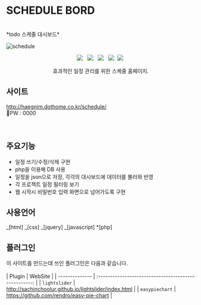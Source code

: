 # SCHEDULE BORD

<br>
*todo 스케줄 대시보드*

![schedule]()

<p align="center">
<img src="https://img.shields.io/badge/HTML5-E34F26?style=flat-square&logo=HTML5&logoColor=white"/></a> &nbsp
<img src="https://img.shields.io/badge/CSS3-1572B6?style=flat-square&logo=CSS3&logoColor=white"/></a> &nbsp
<img src="https://img.shields.io/badge/JavaScript-F7DF1E?style=flat-square&logo=JavaScript&logoColor=white"/></a> &nbsp
<img src="https://img.shields.io/badge/jQuery-0769AD?style=flat-square&logo=jQuery&logoColor=white"/></a>&nbsp
<img src="https://img.shields.io/badge/PHP-777BB4?style=flat-square&logo=PHP&logoColor=white"/></a>&nbsp
<p align="center">효과적인 일정 관리를 위한 스케줄 홈페이지.

## 사이트

http://haegnim.dothome.co.kr/schedule/<br>
🔐PW : 0000
<br>
<br>
<br>

## 주요기능

- 일정 쓰기/수정/삭제 구현
- php을 이용해 DB 사용
- 일정을 json으로 저장, 각각의 대시보드에 데이터를 불러와 반영
- 각 프로젝트 일정 필터링 보기
- 웹 시작시 비밀번호 입력 화면으로 넘어가도록 구현
  <br>

## 사용언어

_[html]
_[css]
_[jquery]
_[javascript] \*[php]
<br>

## 플러그인

이 사이트를 만드는데 쓰인 플러그인은 다음과 같습니다.  
<br>
| Plugin | WebSite |
| -------------- | :---------------------------------------------------: |
| `lightslider` | http://sachinchoolur.github.io/lightslider/index.html |
| `easypiechart` | https://github.com/rendro/easy-pie-chart |

